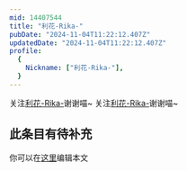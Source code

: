 ```yaml
---
mid: 14407544
title: "利花-Rika-"
pubDate: "2024-11-04T11:22:12.407Z"
updatedDate: "2024-11-04T11:22:12.407Z"
profile:
  {
    Nickname: ["利花-Rika-"],
  }
---
```


关注[利花-Rika-](https://space.bilibili.com/14407544)谢谢喵~ 关注[利花-Rika-](https://space.bilibili.com/14407544)谢谢喵~

## 此条目有待补充
你可以在[这里](https://github.com/Yuhanawa/VTuber.ICU/edit/master/src/content/v/利花-Rika-/index.md)编辑本文

